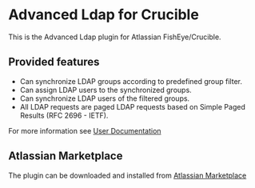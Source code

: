 # Advanced Ldap for Crucible
This is the Advanced Ldap plugin for Atlassian FishEye/Crucible.

## Provided features

* Can synchronize LDAP groups according to predefined group filter.
* Can assign LDAP users to the synchronized groups.
* Can synchronize LDAP users of the filtered groups.
* All LDAP requests are paged LDAP requests based on Simple Paged Results (RFC 2696 - IETF).

For more information see [User Documentation](https://github.com/dkoudela/advanced-ldap-for-crucible/wiki/User-Documentation)


## Atlassian Marketplace
The plugin can be downloaded and installed from [Atlassian Marketplace](https://marketplace.atlassian.com/plugins/com.davidkoudela.crucible.advanced-ldap-for-crucible)
